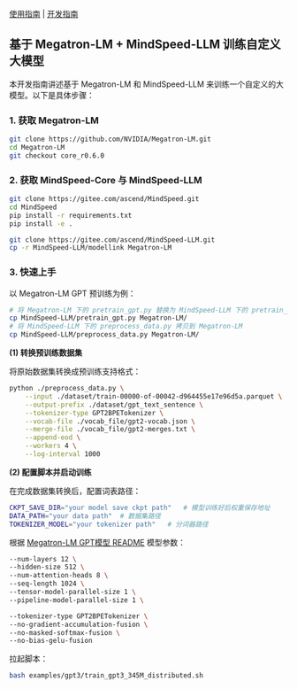 [使用指南](./USER_GUIDE.md) | [开发指南](./DEVELOP_GUIDE.md)

<p align="left">
</p>

## 基于 Megatron-LM + MindSpeed-LLM 训练自定义大模型

本开发指南讲述基于 Megatron-LM 和 MindSpeed-LLM 来训练一个自定义的大模型。以下是具体步骤：

### 1. 获取 Megatron-LM
```bash
git clone https://github.com/NVIDIA/Megatron-LM.git
cd Megatron-LM
git checkout core_r0.6.0
```

### 2. 获取 MindSpeed-Core 与 MindSpeed-LLM
```bash
git clone https://gitee.com/ascend/MindSpeed.git
cd MindSpeed
pip install -r requirements.txt 
pip install -e .

git clone https://gitee.com/ascend/MindSpeed-LLM.git
cp -r MindSpeed-LLM/modellink Megatron-LM
```

### 3. 快速上手

以 Megatron-LM GPT 预训练为例：

```bash
# 将 Megatron-LM 下的 pretrain_gpt.py 替换为 MindSpeed-LLM 下的 pretrain_gpt.py
cp MindSpeed-LLM/pretrain_gpt.py Megatron-LM/
# 将 MindSpeed-LLM 下的 preprocess_data.py 拷贝到 Megatron-LM
cp MindSpeed-LLM/preprocess_data.py Megatron-LM/
```

**(1) 转换预训练数据集**

将原始数据集转换成预训练支持格式：

```bash
python ./preprocess_data.py \
    --input ./dataset/train-00000-of-00042-d964455e17e96d5a.parquet \
    --output-prefix ./dataset/gpt_text_sentence \
    --tokenizer-type GPT2BPETokenizer \
    --vocab-file ./vocab_file/gpt2-vocab.json \
    --merge-file ./vocab_file/gpt2-merges.txt \
    --append-eod \
    --workers 4 \
    --log-interval 1000
```

**(2) 配置脚本并启动训练**

在完成数据集转换后，配置词表路径：

```bash
CKPT_SAVE_DIR="your model save ckpt path"   # 模型训练好后权重保存地址
DATA_PATH="your data path"  # 数据集路径
TOKENIZER_MODEL="your tokenizer path"   # 分词器路径
```

根据 [Megatron-LM GPT模型 README](https://github.com/NVIDIA/Megatron-LM/blob/main/examples/gpt3/README.md) 模型参数：
```bash
--num-layers 12 \
--hidden-size 512 \
--num-attention-heads 8 \
--seq-length 1024 \
--tensor-model-parallel-size 1 \
--pipeline-model-parallel-size 1 \

--tokenizer-type GPT2BPETokenizer \
--no-gradient-accumulation-fusion \
--no-masked-softmax-fusion \
--no-bias-gelu-fusion
```

拉起脚本：

```bash
bash examples/gpt3/train_gpt3_345M_distributed.sh
```


